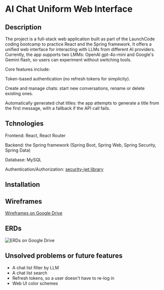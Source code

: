 # AI Chat Uniform Web Interface

## Description

The project is a full-stack web application built as part of the LaunchCode coding bootcamp to practice React and the Spring framework. 
It offers a unified web interface for interacting with LLMs from different AI providers. Currently, the app supports two LMMs: OpenAI gpt-4o-mini and Google's Gemini flash, so users can experiment without switching tools.

Core features include:

Token-based authentication (no refresh tokens for simplicity).

Create and manage chats: start new conversations, rename or delete existing ones.

Automatically generated chat titles: the app attempts to generate a title from the first message, with a fallback if the API call fails.

## Tchnologies

Frontend: React, React Router

Backend: the Spring framework (Spring Boot, Spring Web, Spring Security, Spring Data) 

Database: MySQL

Authentication/Authorization: [security-jwt library](https://github.com/bratkartoffel/security-jwt) 

## Installation

## Wireframes

[Wireframes on Google Drive](https://drive.google.com/file/d/1aWjO8r3u8KOvoDtXZWIhaTN33A3SepHR/view?usp=sharing)

## ERDs

![ERDs on Google Drive](https://drive.google.com/file/d/1HPdFyrj9XHg-c_zeY-l42cM2erZVPMZb/view?usp=drive_link)

## Unsolved problems or future features

- A chat list filter by LLM
- A chat list search
- Refresh tokens, so a user doesn't have to re-log in
- Web UI color schemes

